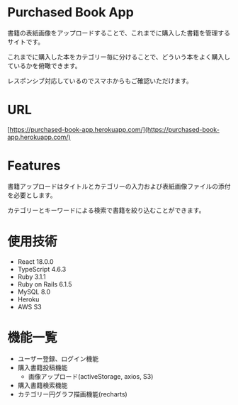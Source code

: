 # Purchased Book App
書籍の表紙画像をアップロードすることで、これまでに購入した書籍を管理するサイトです。

これまでに購入した本をカテゴリー毎に分けることで、どういう本をよく購入しているかを俯瞰できます。

レスポンシブ対応しているのでスマホからもご確認いただけます。

# URL
[https://purchased-book-app.herokuapp.com/](https://purchased-book-app.herokuapp.com/)

# Features
書籍アップロードはタイトルとカテゴリーの入力および表紙画像ファイルの添付を必要とします。

カテゴリーとキーワードによる検索で書籍を絞り込むことができます。

# 使用技術
  - React 18.0.0
  - TypeScript 4.6.3
  - Ruby 3.1.1
  - Ruby on Rails 6.1.5
  - MySQL 8.0
  - Heroku
  - AWS S3

# 機能一覧
  - ユーザー登録、ログイン機能
  - 購入書籍投稿機能
    - 画像アップロード(activeStorage, axios, S3)
  - 購入書籍検索機能
  - カテゴリー円グラフ描画機能(recharts)

